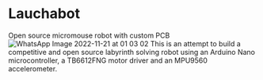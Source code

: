 # Lauchabot
Open source micromouse robot with custom PCB
![WhatsApp Image 2022-11-21 at 01 03 02](https://user-images.githubusercontent.com/118699771/202963082-9680690d-8028-40b6-bd9f-151fc9fe7d70.jpeg)
This is an attempt to build a competitive and open source labyrinth solving robot using an Arduino Nano microcontroller, a TB6612FNG motor driver and an MPU9560 accelerometer.
